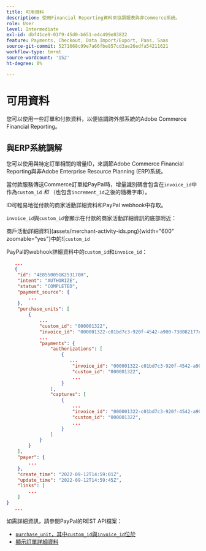 ```yaml
---
title: 可用資料
description: 使用Financial Reporting資料來協調報表與非Commerce系統。
role: User
level: Intermediate
exl-id: dbf41ce9-01f9-45d0-b651-e4c499e83822
feature: Payments, Checkout, Data Import/Export, Paas, Saas
source-git-commit: 5271668c99e7a66fbe857cd3ae26edfa54211621
workflow-type: tm+mt
source-wordcount: '152'
ht-degree: 0%

---
```


# 可用資料

您可以使用一些訂單和付款資料，以便協調跨外部系統的Adobe Commerce Financial Reporting。

## 與ERP系統調解

您可以使用與特定訂單相關的增量ID，來調節Adobe Commerce Financial Reporting與非Adobe Enterprise Resource Planning (ERP)系統。

當付款服務傳送Commerce訂單給PayPal時，增量識別碼會包含在`invoice_id`中作為`custom_id` _和_ （也包含`increment_id`之後的隨機字串）。

ID可輕易地從付款的商家活動詳細資料和PayPal webhook中存取。

`invoice_id`與`custom_id`會顯示在付款的商家活動詳細資訊的底部附近：

商戶活動詳細資料](assets/merchant-activity-ids.png){width="600" zoomable="yes"}中的![`custom_id`

PayPal的webhook詳細資料中的`custom_id`和`invoice_id`：

```json
   ...
   {
    "id": "4E855005GK253170H",
    "intent": "AUTHORIZE",
    "status": "COMPLETED",
    "payment_source": {
        ...
    },
    "purchase_units": [
        {
            ...
            "custom_id": "000001322",
            "invoice_id": "000001322-c01bd7c3-920f-4542-a900-738082177e92",
            ...
            "payments": {
                "authorizations": [
                    {
                       ...
                        "invoice_id": "000001322-c01bd7c3-920f-4542-a900-738082177e92",
                        "custom_id": "000001322",
                        ...
                    }
                ],
                "captures": [
                    {
                        ...
                        "invoice_id": "000001322-c01bd7c3-920f-4542-a900-738082177e92",
                        "custom_id": "000001322",
                        ...
                    }
                ]
            }
        }
    ],
    "payer": {
        ...
    },
    "create_time": "2022-09-12T14:59:01Z",
    "update_time": "2022-09-12T14:59:45Z",
    "links": [
        ...
    ]
}
   ...
```

如需詳細資訊，請參閱PayPal的REST API檔案：

* [`purchase_unit`，其中`custom_id`與`invoice_id`位於](https://developer.paypal.com/docs/api/orders/v2/#definition-purchase_unit)
* [顯示訂單詳細資料](https://developer.paypal.com/docs/api/orders/v2/#orders_get)
